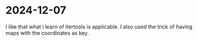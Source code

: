 # 2024-12-07

I like that what i learn of itertools is applicable. I also used the trick of having maps with the coordinates as key.
